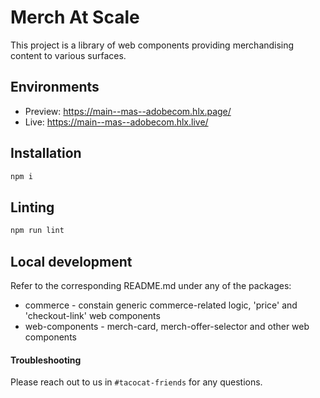 # Merch At Scale
This project is a library of web components providing merchandising content to various surfaces.

## Environments
- Preview: https://main--mas--adobecom.hlx.page/
- Live: https://main--mas--adobecom.hlx.live/

## Installation

```sh
npm i
```

## Linting

```sh
npm run lint
```

## Local development

Refer to the corresponding README.md under any of the packages:
* commerce - constain generic commerce-related logic, 'price' and 'checkout-link' web components
* web-components - merch-card, merch-offer-selector and other web components

#### Troubleshooting
Please reach out to us in `#tacocat-friends` for any questions.